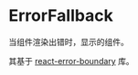 

# ErrorFallback

当组件渲染出错时，显示的组件。

其基于 [react-error-boundary](https://github.com/bvaughn/react-error-boundary) 库。

<code src="./demos/new-demos/basic.tsx"></code>
